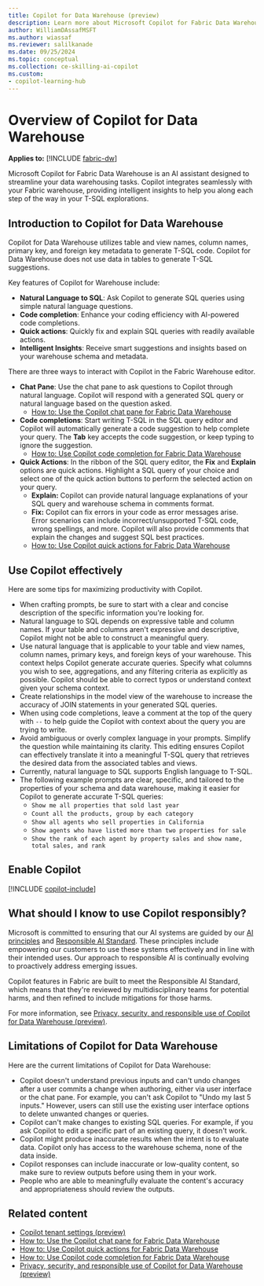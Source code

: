 ```yaml
---
title: Copilot for Data Warehouse (preview)
description: Learn more about Microsoft Copilot for Fabric Data Warehouse, the integrated AI assistant for your Fabric warehouse.
author: WilliamDAssafMSFT
ms.author: wiassaf
ms.reviewer: salilkanade
ms.date: 09/25/2024
ms.topic: conceptual
ms.collection: ce-skilling-ai-copilot
ms.custom:
- copilot-learning-hub
---
```

# Overview of Copilot for Data Warehouse

**Applies to:** [!INCLUDE [fabric-dw](includes/applies-to-version/fabric-dw.md)]

Microsoft Copilot for Fabric Data Warehouse is an AI assistant designed to streamline your data warehousing tasks. Copilot integrates seamlessly with your Fabric warehouse, providing intelligent insights to help you along each step of the way in your T-SQL explorations.

## Introduction to Copilot for Data Warehouse

Copilot for Data Warehouse utilizes table and view names, column names, primary key, and foreign key metadata to generate T-SQL code. Copilot for Data Warehouse does not use data in tables to generate T-SQL suggestions.

Key features of Copilot for Warehouse include:

- **Natural Language to SQL**: Ask Copilot to generate SQL queries using simple natural language questions.
- **Code completion**: Enhance your coding efficiency with AI-powered code completions.
- **Quick actions**: Quickly fix and explain SQL queries with readily available actions.
- **Intelligent Insights**: Receive smart suggestions and insights based on your warehouse schema and metadata.

There are three ways to interact with Copilot in the Fabric Warehouse editor.

- **Chat Pane**: Use the chat pane to ask questions to Copilot through natural language. Copilot will respond with a generated SQL query or natural language based on the question asked.
    - [How to: Use the Copilot chat pane for Fabric Data Warehouse](copilot-chat-pane.md)
- **Code completions**: Start writing T-SQL in the SQL query editor and Copilot will automatically generate a code suggestion to help complete your query. The **Tab** key accepts the code suggestion, or keep typing to ignore the suggestion.
    - [How to: Use Copilot code completion for Fabric Data Warehouse](copilot-code-completion.md)
- **Quick Actions**: In the ribbon of the SQL query editor, the **Fix** and **Explain** options are quick actions. Highlight a SQL query of your choice and select one of the quick action buttons to perform the selected action on your query.
    - **Explain:** Copilot can provide natural language explanations of your SQL query and warehouse schema in comments format.
    - **Fix:** Copilot can fix errors in your code as error messages arise. Error scenarios can include incorrect/unsupported T-SQL code, wrong spellings, and more. Copilot will also provide comments that explain the changes and suggest SQL best practices.
    - [How to: Use Copilot quick actions for Fabric Data Warehouse](copilot-quick-action.md)

## Use Copilot effectively

Here are some tips for maximizing productivity with Copilot.

- When crafting prompts, be sure to start with a clear and concise description of the specific information you're looking for.
- Natural language to SQL depends on expressive table and column names. If your table and columns aren't expressive and descriptive, Copilot might not be able to construct a meaningful query.
- Use natural language that is applicable to your table and view names, column names, primary keys, and foreign keys of your warehouse. This context helps Copilot generate accurate queries. Specify what columns you wish to see, aggregations, and any filtering criteria as explicitly as possible. Copilot should be able to correct typos or understand context given your schema context.
- Create relationships in the model view of the warehouse to increase the accuracy of JOIN statements in your generated SQL queries.
- When using code completions, leave a comment at the top of the query with `--` to help guide the Copilot with context about the query you are trying to write.
- Avoid ambiguous or overly complex language in your prompts. Simplify the question while maintaining its clarity. This editing ensures Copilot can effectively translate it into a meaningful T-SQL query that retrieves the desired data from the associated tables and views.
- Currently, natural language to SQL supports English language to T-SQL.
- The following example prompts are clear, specific, and tailored to the properties of your schema and data warehouse, making it easier for Copilot to generate accurate T-SQL queries:
    - `Show me all properties that sold last year`
    - `Count all the products, group by each category`
    - `Show all agents who sell properties in California`
    - `Show agents who have listed more than two properties for sale`
    - `Show the rank of each agent by property sales and show name, total sales, and rank`

## Enable Copilot

[!INCLUDE [copilot-include](../includes/copilot-include.md)]

## What should I know to use Copilot responsibly?

Microsoft is committed to ensuring that our AI systems are guided by our [AI principles](https://www.microsoft.com/ai/principles-and-approach/) and [Responsible AI Standard](https://query.prod.cms.rt.microsoft.com/cms/api/am/binary/RE5cmFl). These principles include empowering our customers to use these systems effectively and in line with their intended uses. Our approach to responsible AI is continually evolving to proactively address emerging issues.

Copilot features in Fabric are built to meet the Responsible AI Standard, which means that they're reviewed by multidisciplinary teams for potential harms, and then refined to include mitigations for those harms.

For more information, see [Privacy, security, and responsible use of Copilot for Data Warehouse (preview)](../fundamentals/copilot-data-warehouse-privacy-security.md).

## Limitations of Copilot for Data Warehouse

Here are the current limitations of Copilot for Data Warehouse:

- Copilot doesn't understand previous inputs and can't undo changes after a user commits a change when authoring, either via user interface or the chat pane. For example, you can't ask Copilot to "Undo my last 5 inputs." However, users can still use the existing user interface options to delete unwanted changes or queries.
- Copilot can't make changes to existing SQL queries. For example, if you ask Copilot to edit a specific part of an existing query, it doesn't work.
- Copilot might produce inaccurate results when the intent is to evaluate data. Copilot only has access to the warehouse schema, none of the data inside.
- Copilot responses can include inaccurate or low-quality content, so make sure to review outputs before using them in your work.
- People who are able to meaningfully evaluate the content's accuracy and appropriateness should review the outputs.

## Related content

- [Copilot tenant settings (preview)](../admin/service-admin-portal-copilot.md)
- [How to: Use the Copilot chat pane for Fabric Data Warehouse](copilot-chat-pane.md)
- [How to: Use Copilot quick actions for Fabric Data Warehouse](copilot-quick-action.md)
- [How to: Use Copilot code completion for Fabric Data Warehouse](copilot-code-completion.md)
- [Privacy, security, and responsible use of Copilot for Data Warehouse (preview)](../fundamentals/copilot-data-warehouse-privacy-security.md)
